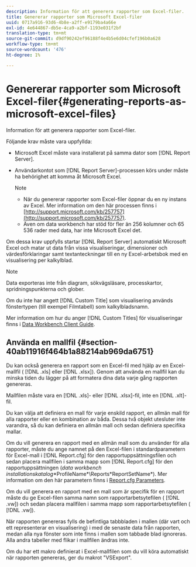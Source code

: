 ```yaml
---
description: Information för att generera rapporter som Excel-filer.
title: Genererar rapporter som Microsoft Excel-filer
uuid: 0717a916-93d6-4b8e-a2ff-e9179ba4a66e
exl-id: 4e644867-db5e-4ca9-a2bf-1193e031f2bf
translation-type: tm+mt
source-git-commit: d9df90242ef96188f4e4b5e6d04cfef196b0a628
workflow-type: tm+mt
source-wordcount: '476'
ht-degree: 1%

---
```


# Genererar rapporter som Microsoft Excel-filer{#generating-reports-as-microsoft-excel-files}

Information för att generera rapporter som Excel-filer.

Följande krav måste vara uppfyllda:

* Microsoft Excel måste vara installerat på samma dator som [!DNL Report Server].
* Användarkontot som [!DNL Report Server]-processen körs under måste ha behörighet att komma åt Microsoft Excel.

   >[!NOTE]
   >
   >
   >    
   >    
   >    * När du genererar rapporter som Excel-filer öppnar du en ny instans av Excel. Mer information om den här processen finns i [http://support.microsoft.com/kb/257757](http://support.microsoft.com/kb/257757).
   >    * Även om data workbench har stöd för fler än 256 kolumner och 65 536 rader med data, har inte Microsoft Excel det.


Om dessa krav uppfylls startar [!DNL Report Server] automatiskt Microsoft Excel och matar ut data från vissa visualiseringar, dimensioner och värdesförklaringar samt textanteckningar till en ny Excel-arbetsbok med en visualisering per kalkylblad.

>[!NOTE]
>
>Data exporteras inte från diagram, sökvägsläsare, processkartor, spridningspunkterna och glober.

Om du inte har angett [!DNL Custom Title] som visualisering används fönstertypen (till exempel Filmtabell) som kalkylbladsnamn.

Mer information om hur du anger [!DNL Custom Titles] för visualiseringar finns i [Data Workbench Client Guide](https://docs.adobe.com/content/help/en/data-workbench/using/client/t-open-ins.html).

## Använda en mallfil {#section-40ab11916f464b1a88214ab969da6751}

Du kan också generera en rapport som en Excel-fil med hjälp av en Excel-mallfil ( [!DNL .xls] eller [!DNL .xlsx]). Genom att använda en mallfil kan du minska tiden du lägger på att formatera dina data varje gång rapporten genereras.

Mallfilen måste vara en [!DNL .xls]- eller [!DNL .xlsx]-fil, inte en [!DNL .xlt]-fil.

Du kan välja att definiera en mall för varje enskild rapport, en allmän mall för alla rapporter eller en kombination av båda. Dessa två objekt utesluter inte varandra, så du kan definiera en allmän mall och sedan definiera specifika mallar.

Om du vill generera en rapport med en allmän mall som du använder för alla rapporter, måste du ange namnet på den Excel-filen i standardparametern för Excel-mall i [!DNL Report.cfg] för den rapportuppsättningsfilen och sedan placera mallfilen i samma mapp som [!DNL Report.cfg] för den rapportuppsättningen (*data workbench installationskatalog*\*ProfileName*\Reports\*ReportSetName*). Mer information om den här parametern finns i [Report.cfg Parameters](../../../../../home/c-rpt-oview/c-rpt-param-ref/c-rpt-param.md#concept-838e59d72d3f4cb29ee15f5c7eb0ceff).

Om du vill generera en rapport med en mall som är specifik för en rapport måste du ge Excel-filen samma namn som rapportarbetsytefilen ( [!DNL .vw]) och sedan placera mallfilen i samma mapp som rapportarbetsytefilen ( [!DNL .vw]).

När rapporten genereras fylls de befintliga tabbbladen i mallen (där vart och ett representerar en visualisering) i med de senaste data från rapporten, medan alla nya fönster som inte finns i mallen som tabbade blad ignoreras. Alla andra tabeller med flikar i mallfilen ändras inte.

Om du har ett makro definierat i Excel-mallfilen som du vill köra automatiskt när rapporten genereras, ger du makrot &quot;VSExport&quot;.
